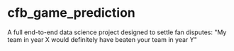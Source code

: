 # cfb_game_prediction
A full end-to-end data science project designed to settle fan disputes: "My team in year X would definitely have beaten your team in year Y"
